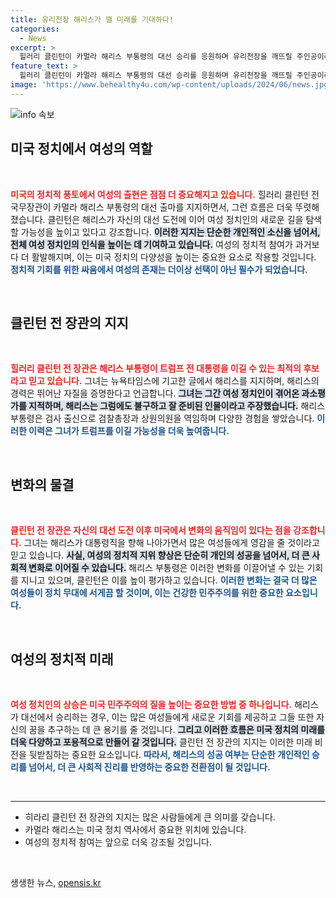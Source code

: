 ```yaml
---
title: 유리천장 해리스가 깰 미래를 기대하다!
categories:
  - News
excerpt: >
  힐러리 클린턴이 카멀라 해리스 부통령의 대선 승리를 응원하며 유리천장을 깨뜨릴 주인공이라고 강조했습니다. 해리스는 트럼프를 이길 최적의 후보라는 클린턴의 확신, 그 이유는 무엇일까요?
feature_text: >
  힐러리 클린턴이 카멀라 해리스 부통령의 대선 승리를 응원하며 유리천장을 깨뜨릴 주인공이라고 강조했습니다. 해리스는 트럼프를 이길 최적의 후보라는 클린턴의 확신, 그 이유는 무엇일까요?
image: 'https://www.behealthy4u.com/wp-content/uploads/2024/06/news.jpg'
---
```


<p><img src="https://www.behealthy4u.com/wp-content/uploads/2024/06/news.jpg" alt="info 속보" /></p>

<h2 data-ke-size="size26">미국 정치에서 여성의 역할</h2>

<p data-ke-size="size16">&nbsp;</p>

<p><b><span style="color: #ee2323;">미국의 정치적 풍토에서 여성의 출현은 점점 더 중요해지고 있습니다.</span></b> 힐러리 클린턴 전 국무장관이 카멀라 해리스 부통령의 대선 출마를 지지하면서, 그런 흐름은 더욱 뚜렷해졌습니다. 클린턴은 해리스가 자신의 대선 도전에 이어 여성 정치인의 새로운 길을 탐색할 가능성을 높이고 있다고 강조합니다. <b><span style="background-color: #21538527;">이러한 지지는 단순한 개인적인 소신을 넘어서, 전체 여성 정치인의 인식을 높이는 데 기여하고 있습니다.</span></b> 여성의 정치적 참여가 과거보다 더 활발해지며, 이는 미국 정치의 다양성을 높이는 중요한 요소로 작용할 것입니다. <b><span style="color: #1a5490;">정치적 기회를 위한 싸움에서 여성의 존재는 더이상 선택이 아닌 필수가 되었습니다.</span></b></p>

<p data-ke-size="size16">&nbsp;</p>

<h2 data-ke-size="size26">클린턴 전 장관의 지지</h2>

<p data-ke-size="size16">&nbsp;</p>

<p><b><span style="color: #ee2323;">힐러리 클린턴 전 장관은 해리스 부통령이 트럼프 전 대통령을 이길 수 있는 최적의 후보라고 믿고 있습니다.</span></b> 그녀는 뉴욕타임스에 기고한 글에서 해리스를 지지하며, 해리스의 경력은 뛰어난 자질을 증명한다고 언급합니다. <b><span style="background-color: #21538527;">그녀는 그간 여성 정치인이 겪어온 과소평가를 지적하며, 해리스는 그럼에도 불구하고 잘 준비된 인물이라고 주장했습니다.</span></b> 해리스 부통령은 검사 출신으로 검찰총장과 상원의원을 역임하며 다양한 경험을 쌓았습니다. <b><span style="color: #1a5490;">이러한 이력은 그녀가 트럼프를 이길 가능성을 더욱 높여줍니다.</span></b></p>

<p data-ke-size="size16">&nbsp;</p>

<h2 data-ke-size="size26">변화의 물결</h2>

<p data-ke-size="size16">&nbsp;</p>

<p><b><span style="color: #ee2323;">클린턴 전 장관은 자신의 대선 도전 이후 미국에서 변화의 움직임이 있다는 점을 강조합니다.</span></b> 그녀는 해리스가 대통령직을 향해 나아가면서 많은 여성들에게 영감을 줄 것이라고 믿고 있습니다. <b><span style="background-color: #21538527;">사실, 여성의 정치적 지위 향상은 단순히 개인의 성공을 넘어서, 더 큰 사회적 변화로 이어질 수 있습니다.</span></b> 해리스 부통령은 이러한 변화를 이끌어낼 수 있는 기회를 지니고 있으며, 클린턴은 이를 높이 평가하고 있습니다. <b><span style="color: #1a5490;">이러한 변화는 결국 더 많은 여성들이 정치 무대에 서게끔 할 것이며, 이는 건강한 민주주의를 위한 중요한 요소입니다.</span></b></p>

<p data-ke-size="size16">&nbsp;</p>

<h2 data-ke-size="size26">여성의 정치적 미래</h2>

<p data-ke-size="size16">&nbsp;</p>

<p><b><span style="color: #ee2323;">여성 정치인의 상승은 미국 민주주의의 질을 높이는 중요한 방법 중 하나입니다.</span></b> 해리스가 대선에서 승리하는 경우, 이는 많은 여성들에게 새로운 기회를 제공하고 그들 또한 자신의 꿈을 추구하는 데 큰 용기를 줄 것입니다. <b><span style="background-color: #21538527;">그리고 이러한 흐름은 미국 정치의 미래를 더욱 다양하고 포용적으로 만들어 갈 것입니다.</span></b> 클린턴 전 장관의 지지는 이러한 미래 비전을 뒷받침하는 중요한 요소입니다. <b><span style="color: #1a5490;">따라서, 해리스의 성공 여부는 단순한 개인적인 승리를 넘어서, 더 큰 사회적 진리를 반영하는 중요한 전환점이 될 것입니다.</span></b></p>

<p data-ke-size="size16">&nbsp;</p>

<hr>

<ul>
  <li>히라리 클린턴 전 장관의 지지는 많은 사람들에게 큰 의미를 갖습니다.</li>
  <li>카멀라 해리스는 미국 정치 역사에서 중요한 위치에 있습니다.</li>
  <li>여성의 정치적 참여는 앞으로 더욱 강조될 것입니다.</li>
</ul>

<p data-ke-size="size16">&nbsp;</p>
생생한 뉴스, <a href="https://opensis.kr" rel="dofollow">opensis.kr</a>


